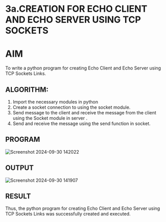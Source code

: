 # 3a.CREATION FOR ECHO CLIENT AND ECHO SERVER USING TCP SOCKETS
# AIM
To write a python program for creating Echo Client and Echo Server using TCP
Sockets Links.
## ALGORITHM:
1. Import the necessary modules in python
2. Create a socket connection to using the socket module.
3. Send message to the client and receive the message from the client using the Socket module in
 server .
4. Send and receive the message using the send function in socket.
## PROGRAM
![Screenshot 2024-09-30 142022](https://github.com/user-attachments/assets/f482aa3a-3796-4397-94b6-353d994882cb)

## OUTPUT
![Screenshot 2024-09-30 141907](https://github.com/user-attachments/assets/b2ac0083-1398-4c00-8022-804f4250f4d9)

## RESULT
Thus, the python program for creating Echo Client and Echo Server using TCP Sockets Links 
was successfully created and executed.
